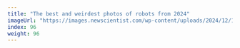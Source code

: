```yaml
---
title: "The best and weirdest photos of robots from 2024"
imageUrl: "https://images.newscientist.com/wp-content/uploads/2024/12/11134223/robot-featured-image-.jpg?width=788"
index: 96
weight: 96
---
```

